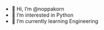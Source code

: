 - 👋 Hi, I’m @noppakorn
- 👀 I’m interested in Python
- 🌱 I’m currently learning Engineering

<!---
noppakorn/noppakorn is a ✨ special ✨ repository because its `README.md` (this file) appears on your GitHub profile.
You can click the Preview link to take a look at your changes.
--->
